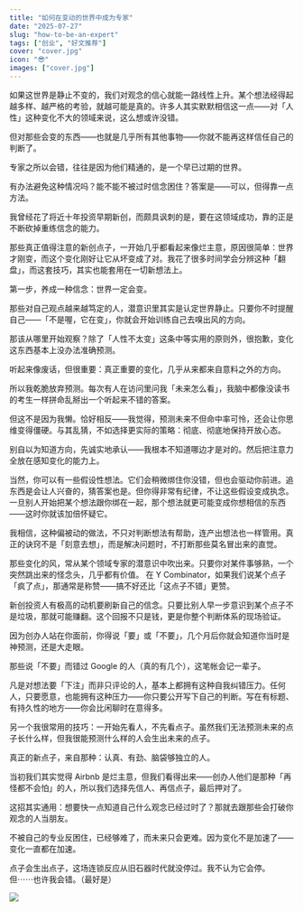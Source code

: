 ```yaml
---
title: "如何在变动的世界中成为专家"
date: "2025-07-27"
slug: "how-to-be-an-expert"
tags: ["创业", "好文推荐"]
cover: "cover.jpg"
icon: "😎"
images: ["cover.jpg"]
---
```

如果这世界是静止不变的，我们对观念的信心就能一路线性上升。某个想法经得起越多样、越严格的考验，就越可能是真的。许多人其实默默相信这一点——对「人性」这种变化不大的领域来说，这么想或许没错。



但对那些会变的东西——也就是几乎所有其他事物——你就不能再这样信任自己的判断了。



专家之所以会错，往往是因为他们精通的，是一个早已过期的世界。



有办法避免这种情况吗？能不能不被过时信念困住？答案是——可以，但得靠一点方法。



我曾经花了将近十年投资早期新创，而颇具讽刺的是，要在这领域成功，靠的正是不断砍掉重练信念的能力。



那些真正值得注意的新创点子，一开始几乎都看起来像烂主意，原因很简单：世界才刚变，而这个变化刚好让它从坏变成了对。我花了很多时间学会分辨这种「翻盘」，而这套技巧，其实也能套用在一切新想法上。



第一步，养成一种信念：世界一定会变。



那些对自己观点越来越笃定的人，潜意识里其实是认定世界静止。只要你不时提醒自己——「不是喔，它在变」，你就会开始训练自己去嗅出风的方向。



那该从哪里开始观察？除了「人性不太变」这条中等实用的原则外，很抱歉，变化这东西基本上没办法准确预测。



听起来像废话，但很重要：真正重要的变化，几乎从来都来自意料之外的方向。



所以我乾脆放弃预测。每次有人在访问里问我「未来怎么看」，我脑中都像没读书的考生一样拼命乱掰出一个听起来不错的答案。



但这不是因为我懒。恰好相反——我觉得，预测未来不但命中率可怜，还会让你思维变得僵硬。与其乱猜，不如选择更实际的策略：彻底、彻底地保持开放心态。



别自以为知道方向，先诚实地承认——我根本不知道哪边才是对的。然后把注意力全放在感知变化的能力上。



当然，你可以有一些假设性想法。它们会稍微绑住你没错，但也会驱动你前进。追东西是会让人兴奋的，猜答案也是。但你得非常有纪律，不让这些假设变成执念。
一旦别人开始把某个想法跟你绑在一起，那个想法就更可能变成你想相信的东西——这时你就该加倍怀疑它。



我相信，这种偏被动的做法，不只对判断想法有帮助，连产出想法也一样管用。真正的诀窍不是「刻意去想」，而是解决问题时，不打断那些莫名冒出来的直觉。



那些变化的风，常从某个领域专家的潜意识中吹出来。只要你对某件事够熟，一个突然跳出来的怪念头，几乎都有价值。
在 Y Combinator，如果我们说某个点子「疯了点」，那通常是称赞——搞不好还比「这点子不错」更赞。



新创投资人有极高的动机要刷新自己的信念。只要比别人早一步意识到某个点子不是垃圾，那就可能赚翻。这个回报不只是钱，更是你整个判断体系的现场验证。



因为创办人站在你面前，你得说「要」或「不要」，几个月后你就会知道你当时是神预测，还是大走眼。



那些说「不要」而错过 Google 的人（真的有几个），这笔帐会记一辈子。



凡是对想法要「下注」而非只评论的人，基本上都拥有这种自我纠错压力。任何人，只要愿意，也能拥有这种压力——你只要公开写下自己的判断。写在有标题、有持久性的地方——你会比闲聊时在意得多。



另一个我很常用的技巧：一开始先看人，不先看点子。虽然我们无法预测未来的点子长什么样，但我很能预测什么样的人会生出未来的点子。



真正的新点子，来自那种：认真、有劲、脑袋够独立的人。



当初我们其实觉得 Airbnb 是烂主意，但我们看得出来——创办人他们是那种「再怪都不会怕」的人，所以我们选择先信人、再信点子，最后押对了。



这招其实通用：想要快一点知道自己什么观念已经过时了？那就去跟那些会打破你观念的人当朋友。



不被自己的专业反困住，已经够难了，而未来只会更难。因为变化不是加速了——变化一直都在加速。



点子会生出点子，这场连锁反应从旧石器时代就没停过。我不认为它会停。
但⋯⋯也许我会错。（最好是）




![](https://prod-files-secure.s3.us-west-2.amazonaws.com/112d0858-5090-4d34-a606-b75eb8d65fd2/46476355-9cf3-4e99-9b7a-3531bc426380/1000202064.png?X-Amz-Algorithm=AWS4-HMAC-SHA256&X-Amz-Content-Sha256=UNSIGNED-PAYLOAD&X-Amz-Credential=ASIAZI2LB466RXOWU2KB%2F20250822%2Fus-west-2%2Fs3%2Faws4_request&X-Amz-Date=20250822T143450Z&X-Amz-Expires=3600&X-Amz-Security-Token=IQoJb3JpZ2luX2VjEL%2F%2F%2F%2F%2F%2F%2F%2F%2F%2F%2FwEaCXVzLXdlc3QtMiJHMEUCIEYHbNo9s%2B6nUwMzkYNxcpHTdf%2F6zy7hkHQQS50dTWL5AiEAi9nRcXynSSfqIFkyK1m6HZvc5VZeQFP4zh7OVr5ghZIq%2FwMIFxAAGgw2Mzc0MjMxODM4MDUiDPZn9c1MStrcn%2FLN%2FCrcA3PIeDYY5p9SIRMNn7L32hmZwLGNceYiWDysGM9fW%2FmiLiAz%2Bg5aMgOd%2BN0Ritx3ndviPgJB4MZNkFG4NG%2B9ZeLnYqTGWQqIuWW0%2FbcewFQxd0JU5W6GZeklcVDAhLh7%2B0%2ByneKComPIKufzxj2isH4s07YDa%2Fzl00cGkKCC3igEQtecHtvkzSa1NCGfBbGuJGLVhsuah41b8%2BP3LQ3BFo6GNUi0G0qRA1d7Y299Xga%2FGHlJrph83o9h6dZX3dWJ4JVvqyjhoZU%2F43ieHF%2BFLaa3tvnKbRtz0iXxTa8YTYcjBbk4Ph1e1F1Q%2F2NrI91Ur1obVNXwSf%2BadC7iP4O9P4HNLuciAgUWj7yTcK6bx%2BxuqH%2FSrjoQMNtEyl%2FHCsC7UbgK%2FAGGkBcnFz7KGsbKROAqowzosuYhWlfzq491twa4zULL%2BTCZGty84KqPoe%2BEWVWjpSiySjgpLXr0yjhgtunkManwTtRNIP0TFTJ8ektnZon61dKl30l0p5g0MnjF9oQCyYn%2FqSNxxhWECVf9wxktTRl8i0nqCd8qZGt1KncdC0AGdbpnJFh3J%2BiYrJEURc%2BdPX3%2F1QiPtwl0gFqYrtr%2Fpm%2Blj%2BFKmJgU%2B2KQm59IT8w3DaKHnHDWZNufMMv4ocUGOqUBqoHwWTRz3Iof3dkmFy8IxcY0M8r773%2BfqANBgRon3MgH2zkxPGLCpKYTzqXDCO4VeFjHOb4Ouxo9LXctLA10lH1cyx%2FX3SgXRCiC6Bkdo%2F2fqURTF%2FqorEbCf90UwZeD7tsETYotEfZuqgKnLDELPFif20oH4s038lGh%2FWwVehlgQO%2FKDXEheBrNVhTq%2FH%2F09mTmJD2MnvkL1iiwImKUgVKF7jx%2B&X-Amz-Signature=4bbb02207214ee20836a82a398e990c91ac7c9143b541609f821b3e5c448a790&X-Amz-SignedHeaders=host&x-amz-checksum-mode=ENABLED&x-id=GetObject)


